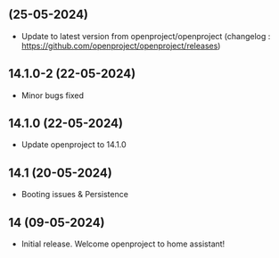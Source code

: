 
##  (25-05-2024)
- Update to latest version from openproject/openproject (changelog : https://github.com/openproject/openproject/releases)
## 14.1.0-2 (22-05-2024)
- Minor bugs fixed
## 14.1.0 (22-05-2024)

- Update openproject to 14.1.0

## 14.1 (20-05-2024)

- Booting issues & Persistence

## 14 (09-05-2024)

- Initial release. Welcome openproject to home assistant!

